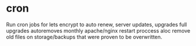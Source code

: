# cron
Run cron jobs for lets encrypt to auto renew, server updates, upgrades full upgrades autoremoves monthly apache/nginx restart proccess aloc remove old files on storage/backups that were proven to be overwritten.
